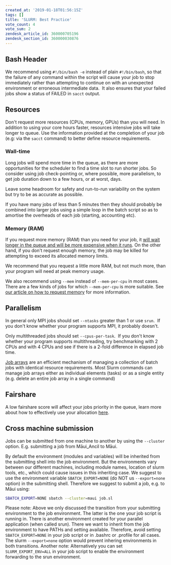 ```yaml
---
created_at: '2019-01-18T01:56:15Z'
tags: []
title: 'SLURM: Best Practice'
vote_count: 4
vote_sum: 2
zendesk_article_id: 360000705196
zendesk_section_id: 360000030876
---
```


## Bash Header

We recommend using `#!/bin/bash -e` instead of plain `#!/bin/bash`, so
that the failure of any command within the script will cause your job to
stop immediately rather than attempting to continue on with an
unexpected environment or erroneous intermediate data.  It also ensures
that your failed jobs show a status of FAILED in `sacct` output.

## Resources

Don't request more resources (CPUs, memory, GPUs) than you will need. In
addition to using your core hours faster, resources intensive jobs will
take longer to queue. Use the information provided at the completion of
your job (e.g: via the `sacct` command) to better define resource
requirements.

### Wall-time

Long jobs will spend more time in the queue, as there are more
opportunities for the scheduler to find a time slot to run shorter jobs.
So consider using job check-pointing or, where possible, more
parallelism, to get job duration down to a few hours, or at worst,
days.

Leave some headroom for safety and run-to-run variability on the system
but try to be as accurate as possible.

If you have many jobs of less than 5 minutes then they should
probably be combined into larger jobs using a simple loop in the batch
script so as to amortise the overheads of each job (starting, accounting
etc).

### Memory (RAM)

If you request more memory (RAM) than you need for your job, it
[will wait longer in the queue and will be more expensive when it runs](../../../General/FAQs/Why_is_my_job_taking_a_long_time_to_start.md).
On the other hand, if you don't request enough memory, the job may be
killed for attempting to exceed its allocated memory limits.

We recommend that you request a little more RAM, but not much more, than
your program will need at peak memory usage.

We also recommend using `--mem` instead of `--mem-per-cpu` in most
cases. There are a few kinds of jobs for which `--mem-per-cpu` is more
suitable. See [our article on how to request memory](../../../General/FAQs/How_do_I_request_memory.md)
for more information.

## Parallelism

In general only MPI jobs should set `--ntasks` greater than 1 or use
`srun`.  If you don't know whether your program supports MPI, it
probably doesn't.

Only multithreaded jobs should set `--cpus-per-task`.  If you don't know
whether your program supports multithreading, try benchmarking with 2
CPUs and with 4 CPUs and see if there is a 2-fold difference in elapsed
job time.

[Job arrays](https://slurm.schedmd.com/job_array.html) are an efficient
mechanism of managing a collection of batch jobs with identical resource
requirements. Most Slurm commands can manage job arrays either as
individual elements (tasks) or as a single entity (e.g. delete an entire
job array in a single command)

## Fairshare

A low fairshare score will affect your jobs priority in the queue, learn
more about how to effectively use your allocation
[here](../../../Scientific_Computing/Running_Jobs_on_Maui_and_Mahuika/Fair_Share_How_jobs_get_prioritised.md).

## Cross machine submission

Jobs can be submitted from one machine to another by using the
`--cluster` option. E.g. submitting a job from Māui\_Ancil to Māui.

By default the environment (modules and variables) will be inherited
from the submitting shell into the job environment. But the environments
vary between our different machines, including module names, location of
slurm tools, etc., which could cause issues in this inheriting case. We
suggest to use the environment variable `SBATCH_EXPORT=NONE` (do NOT us
`--export=none` option) in the submitting shell. Therefore we suggest to
submit a job, e.g. to Māui using:

``` sh
SBATCH_EXPORT=NONE sbatch --cluster=maui job.sl
```

Please note: Above we only discussed the transition from your submitting
environment to the job environment. The latter is the one your job
script is running in. There is another environment created for your
parallel application (when called srun). There we want to inherit from
the job environment to have PATHs and setting available. Therefore,
avoid setting `SBATCH_EXPORT=NONE` in your job script or in .bashrc or
.profile for all cases. The slurm `--export=none` option would prevent
inhering environments in both transitions. Another note: Alternatively
you can set `SLURM_EXPORT_ENV=ALL` in your job script to enable the
environment forwarding to the srun environment.
